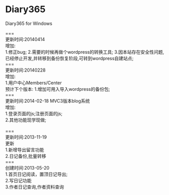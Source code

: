 Diary365
========

Diary365 for Windows<br>

===<br>
更新时间:20140414<br>
增加:<br>
1.修正bug;
2.需要的时候再做个wordpress的转换工具;
3.因本站存在安全性问题,已经停止开发,并转移到备份恢复阶段,可转到wordpress自建站点;
<br>
===<br>
更新时间:20140228<br>
增加:<br>
1.用户中心Members/Center<br>
预计下个版本:
1.增加可用入导入wordpress的备份包;
<br>
===<br>
更新时间:2014-02-18 MVC3版本blog系统<br>
增加:<br>
1.登录页面的js;注册页面的js;<br>
2.其他功能现学现做;<br>
<br>
===<br>
更新时间:2013-11-19 <br>
更新<br>
1.新增导出留言功能<br>
2.日记备份,批量转移<br>
===<br>
创建时间:2013-05-20<br>
1.首页日记阅读，置顶日记导出;<br>
2.写日记功能<br>
3.作者日记查询,作者资料查询<br>
